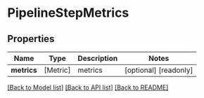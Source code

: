 # PipelineStepMetrics

## Properties
Name | Type | Description | Notes
------------ | ------------- | ------------- | -------------
**metrics** | [Metric] | metrics | [optional] [readonly] 

[[Back to Model list]](../README.md#documentation-for-models) [[Back to API list]](../README.md#documentation-for-api-endpoints) [[Back to README]](../README.md)


